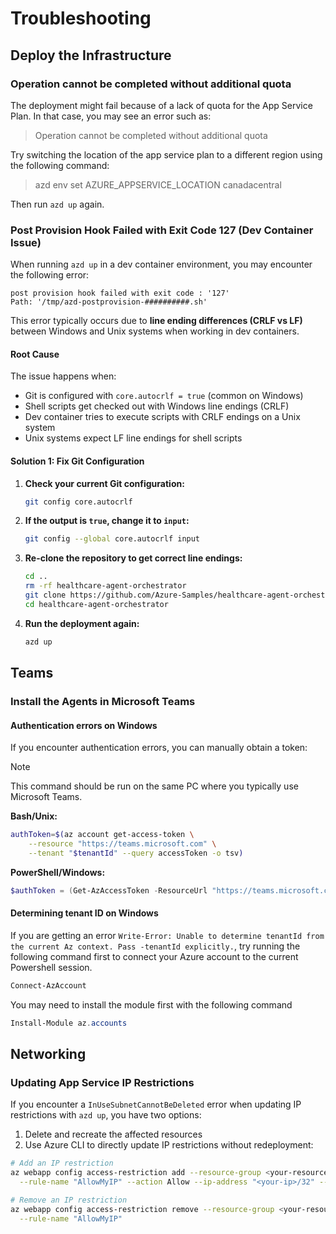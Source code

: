 # Troubleshooting

## Deploy the Infrastructure

### Operation cannot be completed without additional quota

The deployment might fail because of a lack of quota for the App Service Plan. In that case, you may see an error such as:
> Operation cannot be completed without additional quota

Try switching the location of the app service plan to a different region using the following command:
> azd env set AZURE_APPSERVICE_LOCATION canadacentral

Then run `azd up` again.

### Post Provision Hook Failed with Exit Code 127 (Dev Container Issue)

When running `azd up` in a dev container environment, you may encounter the following error:

```
post provision hook failed with exit code : '127' 
Path: '/tmp/azd-postprovision-##########.sh'
```

This error typically occurs due to **line ending differences (CRLF vs LF)** between Windows and Unix systems when working in dev containers.

#### Root Cause
The issue happens when:
- Git is configured with `core.autocrlf = true` (common on Windows)
- Shell scripts get checked out with Windows line endings (CRLF)
- Dev container tries to execute scripts with CRLF endings on a Unix system
- Unix systems expect LF line endings for shell scripts

#### Solution 1: Fix Git Configuration

1. **Check your current Git configuration:**
   ```bash
   git config core.autocrlf
   ```

2. **If the output is `true`, change it to `input`:**
   ```bash
   git config --global core.autocrlf input
   ```

3. **Re-clone the repository to get correct line endings:**
   ```bash
   cd ..
   rm -rf healthcare-agent-orchestrator
   git clone https://github.com/Azure-Samples/healthcare-agent-orchestrator.git
   cd healthcare-agent-orchestrator
   ```

4. **Run the deployment again:**
   ```bash
   azd up
   ```

## Teams

### Install the Agents in Microsoft Teams

#### Authentication errors on Windows

If you encounter authentication errors, you can manually obtain a token:

> [!NOTE]
> This command should be run on the same PC where you typically use Microsoft Teams.

**Bash/Unix:**

```sh
authToken=$(az account get-access-token \
    --resource "https://teams.microsoft.com" \
    --tenant "$tenantId" --query accessToken -o tsv)
```

**PowerShell/Windows:**

```powershell
$authToken = (Get-AzAccessToken -ResourceUrl "https://teams.microsoft.com" -Tenant $tenantId).Token
```

#### Determining tenant ID on Windows

If you are getting an error `Write-Error: Unable to determine tenantId from the current Az context. Pass -tenantId explicitly.`, try running the following command first to connect your Azure account to the current Powershell session.

```powershell
Connect-AzAccount
```

You may need to install the module first with the following command

```powershell
Install-Module az.accounts
```

## Networking

### Updating App Service IP Restrictions

If you encounter a `InUseSubnetCannotBeDeleted` error when updating IP restrictions with `azd up`, you have two options:
1. Delete and recreate the affected resources
2. Use Azure CLI to directly update IP restrictions without redeployment:

```bash
# Add an IP restriction
az webapp config access-restriction add --resource-group <your-resource-group> --name <app-name> \
  --rule-name "AllowMyIP" --action Allow --ip-address "<your-ip>/32" --priority 200

# Remove an IP restriction
az webapp config access-restriction remove --resource-group <your-resource-group> --name <app-name> \
  --rule-name "AllowMyIP"
```
